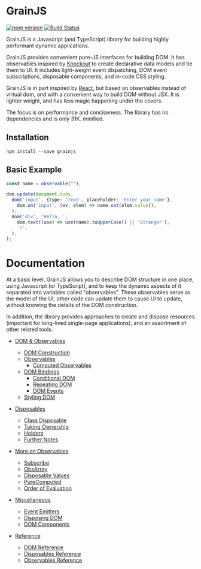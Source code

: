 # GrainJS

[![npm version](https://badge.fury.io/js/grainjs.svg)](https://badge.fury.io/js/grainjs)
[![Build Status](https://travis-ci.org/gristlabs/grainjs.svg?branch=master)](https://travis-ci.org/gristlabs/grainjs)

GrainJS is a Javascript (and TypeScript) library for building highly performant dynamic
applications.

GrainJS provides convenient pure-JS interfaces for building DOM. It has observables inspired by
[Knockout](http://knockoutjs.com/documentation/introduction.html) to create declarative data
models and tie them to UI. It includes light-weight event dispatching, DOM event subscriptions,
disposable components, and in-code CSS styling.

GrainJS is in part inspired by [React](https://reactjs.org/), but based on observables instead of
virtual dom, and with a convenient way to build DOM without JSX. It is lighter weight, and has
less magic happening under the covers.

The focus is on performance and conciseness. The library has no dependencies and is only 31K.
minified.

## Installation

```
npm install --save grainjs
```

## Basic Example

```typescript
const name = observable("");

dom.update(document.body,
  dom('input', {type: 'text', placeholder: 'Enter your name'},
    dom.on('input', (ev, elem) => name.set(elem.value)),
  ),
  dom('div', 'Hello, ',
    dom.text((use) => use(name).toUpperCase() || 'Stranger'),
    '!',
  ),
);
```

# Documentation

At a basic level, GrainJS allows you to describe DOM structure in one place, using Javascript (or
TypeScript), and to keep the dynamic aspects of it separated into variables called "observables".
These observables serve as the model of the UI; other code can update them to cause UI to update,
without knowing the details of the DOM construction.

In addition, the library provides approaches to create and dispose resources (important for
long-lived single-page applications), and an assortment of other related tools.

- [DOM & Observables](docs/basics.md)
  - [DOM Construction](docs/basics.md#dom-construction)
  - [Observables](docs/basics.md#observables)
    - [Computed Observables](docs/basics.md#computed-observables)
  - [DOM Bindings](docs/basics.md#dom-bindings)
    - [Conditional DOM](docs/basics.md#conditional-dom)
    - [Repeating DOM](docs/basics.md#repeating-dom)
    - [DOM Events](docs/basics.md#dom-events)
  - [Styling DOM](docs/basics.md#styling-dom)

- [Disposables](dispose.html)
  - [Class Disposable](dispose.html#class-disposable)
  - [Taking Ownership](dispose.html#taking-ownership)
  - [Holders](dispose.html#holders)
  - [Further Notes](dispose.html#further-notes)

- [More on Observables](more-observables.html)
  - [Subscribe](more-observables.html#subscribe)
  - [ObsArray](more-observables.html#obsarray)
  - [Disposable Values](more-observables.html#disposable-values)
  - [PureComputed](more-observables.html#purecomputed)
  - [Order of Evaluation](more-observables.html#order-of-evaluation)

- [Miscellaneous](misc.html)
  - [Event Emitters](misc.html#event-emitters)
  - [Disposing DOM](misc.html#disposing-dom)
  - [DOM Components](misc.html#dom-components)

- [Reference](reference.html)
  - [DOM Reference](reference.html#dom-reference)
  - [Disposables Reference](reference.html#disposables-reference)
  - [Observables Reference](reference.html#observables-reference)
